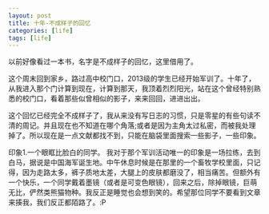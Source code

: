 ```yaml
---
layout: post
title: 十年-不成样子的回忆
categories: [life]
tags: [life] 
---
```


以前好像看过一本书，名字是不成样子的回忆，这里借用了。

这个周末回到家乡，路过高中校门口，2013级的学生已经开始军训了。十年了，从我进入那个门计算到现在，计算到那天，我顶着烈烈阳光，站在这个曾经特别熟悉的校门口，看着那些似曾相似的影子，来来回回，进进出出。

这个回忆已经完全不成样子了，我从来没有写日志的习惯，只是零星的有些句读不清的周记。并且现在也不知道在哪个角落;或者是因为主角太过私密，而被我处理掉了。所以现在是一点文献都找不到，只能在脑袋里面搜索一些影子，一些印象。

印象1.一个眼眶比脸白的同学。
我对于那个军训活动唯一的印象是一场拉练，去到白马，据说是中国海军诞生地。中午休息时候是在那里的一个畜牧学校里面，只记得，因为走路太多，裤子质地太差，大腿上的皮肤都磨没了，相当痛苦。但额外有一个快乐，一个同学戴着墨镜（或者是可变色眼镜），回来之后，除掉眼镜，巨萌无比，俨然类熊猫物种。我反正是睡觉也会想到笑的。希望那位同学不要看到文章来揍我，我们反正都陌路了。:P




